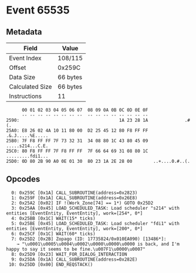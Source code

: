 # Event 65535

## Metadata

| Field           | Value    |
|-----------------|----------|
| Event Index     | 108/115  |
| Offset          | 0x259C   |
| Data Size       | 66 bytes |
| Calculated Size | 66 bytes |
| Instructions    | 11       |

```
      00 01 02 03 04 05 06 07  08 09 0A 0B 0C 0D 0E 0F
      -- -- -- -- -- -- -- --  -- -- -- -- -- -- -- --
2590:                                      1A 23 28 1A              .#(.
25A0: E8 26 02 4A 10 11 80 00  D2 25 45 12 80 F8 FF FF  .&.J.....%E.....
25B0: 7F F8 FF FF 7F 73 32 31  34 08 80 1C 43 80 45 09  .....s214...C.E.
25C0: 80 F8 FF FF 7F F8 FF FF  7F 66 64 69 31 08 80 1C  .........fdi1...
25D0: 0D 80 2B 90 A0 0E 01 30  80 23 1A 2E 28 00        ..+....0.#..(.  
```

## Opcodes

```
  0: 0x259C [0x1A] CALL_SUBROUTINE(address=0x2823)
  1: 0x259F [0x1A] CALL_SUBROUTINE(address=0x26E8)
  2: 0x25A2 [0x02] IF !(Work_Zone[74] == 1*) GOTO 0x25D2
  3: 0x25AA [0x45] LOAD_SCHEDULED_TASK: Load scheduler "s214" with entities [EventEntity, EventEntity], work=[254*, 0*]
  4: 0x25BB [0x1C] WAIT(15* ticks)
  5: 0x25BE [0x45] LOAD_SCHEDULED_TASK: Load scheduler "fdi1" with entities [EventEntity, EventEntity], work=[200*, 0*]
  6: 0x25CF [0x1C] WAIT(60* ticks)
  7: 0x25D2 [0x2B] Zopago (ID: 17735824/0x010EA090) [13486*]:
    → "\u0001\u0005\u0004\u0002\u0000\u0000\u0000 is back, and I'm happy to say it seems to be fine.\u007F1\u0000\u0007"
  8: 0x25D9 [0x23] WAIT_FOR_DIALOG_INTERACTION
  9: 0x25DA [0x1A] CALL_SUBROUTINE(address=0x282E)
 10: 0x25DD [0x00] END_REQSTACK()
```
